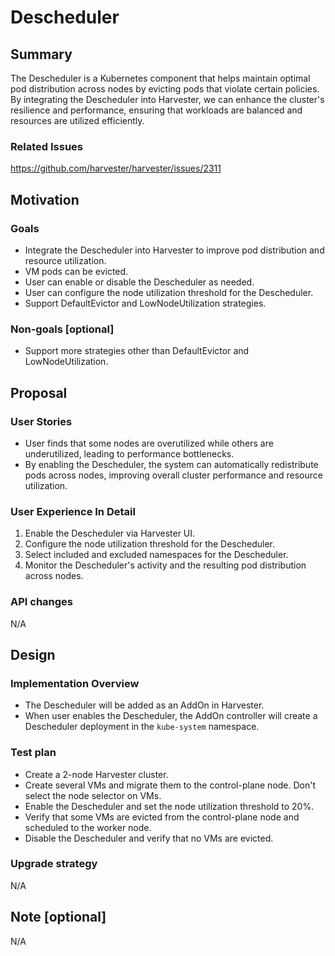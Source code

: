 # Descheduler

## Summary

The Descheduler is a Kubernetes component that helps maintain optimal pod distribution across nodes by evicting pods that violate certain policies. By integrating the Descheduler into Harvester, we can enhance the cluster's resilience and performance, ensuring that workloads are balanced and resources are utilized efficiently.

### Related Issues

https://github.com/harvester/harvester/issues/2311

## Motivation

### Goals

- Integrate the Descheduler into Harvester to improve pod distribution and resource utilization.
- VM pods can be evicted.
- User can enable or disable the Descheduler as needed.
- User can configure the node utilization threshold for the Descheduler.
- Support DefaultEvictor and LowNodeUtilization strategies.

### Non-goals [optional]

- Support more strategies other than DefaultEvictor and LowNodeUtilization.

## Proposal

### User Stories

- User finds that some nodes are overutilized while others are underutilized, leading to performance bottlenecks.
- By enabling the Descheduler, the system can automatically redistribute pods across nodes, improving overall cluster performance and resource utilization.

### User Experience In Detail

1. Enable the Descheduler via Harvester UI.
2. Configure the node utilization threshold for the Descheduler.
3. Select included and excluded namespaces for the Descheduler.
4. Monitor the Descheduler's activity and the resulting pod distribution across nodes.

### API changes

N/A

## Design

### Implementation Overview

- The Descheduler will be added as an AddOn in Harvester.
- When user enables the Descheduler, the AddOn controller will create a Descheduler deployment in the `kube-system` namespace.

### Test plan

- Create a 2-node Harvester cluster.
- Create several VMs and migrate them to the control-plane node. Don't select the node selector on VMs.
- Enable the Descheduler and set the node utilization threshold to 20%.
- Verify that some VMs are evicted from the control-plane node and scheduled to the worker node.
- Disable the Descheduler and verify that no VMs are evicted.

### Upgrade strategy

N/A

## Note [optional]

N/A
